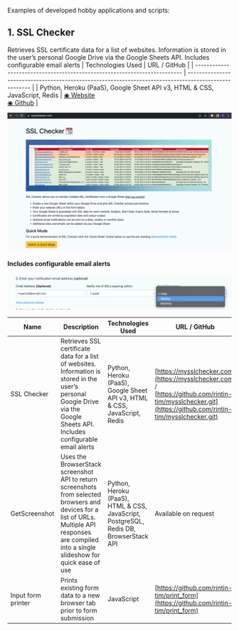 Examples of developed hobby applications and scripts:

## 1. SSL Checker

Retrieves SSL certificate data for a list of websites. Information is stored in the user’s personal Google Drive via the Google Sheets API. Includes configurable email alerts
| Technologies Used | URL / GitHub |
| ------------------------------------------------------------------------- | ----------------------------------------------------------------------------------------------------- |
| Python, Heroku (PaaS), Google Sheet API v3, HTML & CSS, JavaScript, Redis | [◉ Website](https://mysslchecker.com) </br>[◉ Github](https://github.com/rintin-tim/mysslchecker.git) |

![mysslchecker](my-ssl-checker.png)

#### Includes configurable email alerts

![mysslchecker-email-options](email-options.png)

| Name               | Description                                                                                                                                                                                         | Technologies Used                                                                     | URL / GitHub                                                                                                                                            |
| ------------------ | --------------------------------------------------------------------------------------------------------------------------------------------------------------------------------------------------- | ------------------------------------------------------------------------------------- | ------------------------------------------------------------------------------------------------------------------------------------------------------- |
| SSL Checker        | Retrieves SSL certificate data for a list of websites. Information is stored in the user’s personal Google Drive via the Google Sheets API. Includes configurable email alerts                      | Python, Heroku (PaaS), Google Sheet API v3, HTML & CSS, JavaScript, Redis             | [https://mysslchecker.com](https://mysslchecker.com) / [https://github.com/rintin-tim/mysslchecker.git](https://github.com/rintin-tim/mysslchecker.git) |
| GetScreenshot      | Uses the BrowserStack screenshot API to return screenshots from selected browsers and devices for a list of URLs. Multiple API responses are compiled into a single slideshow for quick ease of use | Python, Heroku (PaaS), HTML & CSS, JavaScript, PostgreSQL, Redis DB, BrowserStack API | Available on request                                                                                                                                    |
| Input form printer | Prints existing form data to a new browser tab prior to form submission                                                                                                                             | JavaScript                                                                            | [https://github.com/rintin-tim/print_form](https://github.com/rintin-tim/print_form)                                                                    |
